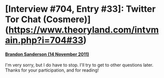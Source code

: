 # [Interview #704, Entry #33]: Twitter Tor Chat (Cosmere)](https://www.theoryland.com/intvmain.php?i=704#33)

#### [Brandon Sanderson (14 November 2011)](http://twitter.com/BrandSanderson/status/136157454940651520)

I'm very sorry, but I do have to stop. I'll try to get to other questions later. Thanks for your participation, and for reading!

